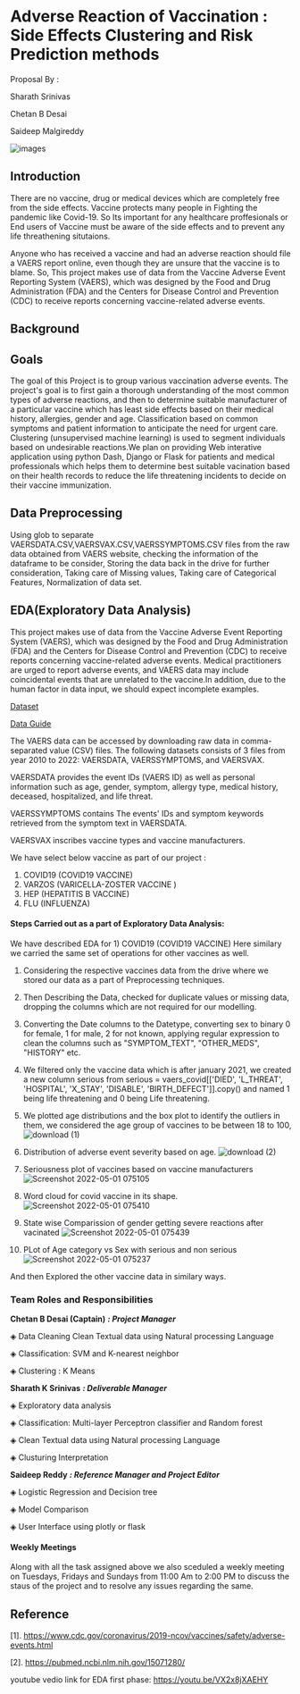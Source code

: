 
# Adverse Reaction of Vaccination : Side Effects Clustering and Risk Prediction methods

Proposal By :

Sharath Srinivas

Chetan B Desai

Saideep Malgireddy

![images](https://user-images.githubusercontent.com/60420184/153628674-3a71f712-4f3c-4055-9570-c4a0b5329312.jpg)


## Introduction
There are no vaccine, drug or medical devices which are completely free from the side effects. Vaccine protects many people in Fighting the pandemic like Covid-19. So Its important for any healthcare proffesionals or End users of Vaccine must be aware of the side effects and to prevent any life threathening situtaions.

Anyone who has received a vaccine and had an adverse reaction should file a VAERS report online, even though they are unsure that the vaccine is to blame. So, This project makes use of data from the Vaccine Adverse Event Reporting System (VAERS), which was designed by the Food and Drug Administration (FDA) and the Centers for Disease Control and Prevention (CDC) to receive reports concerning vaccine-related adverse events.


## Background


## Goals

The goal of this Project is to group various vaccination adverse events. The project's goal is to first gain a thorough understanding of the most common types of adverse reactions, and then to determine suitable manufacturer of a particular vaccine which has least side effects based on their medical history, allergies, gender and age. Classification based on common symptoms and patient information to anticipate the need for urgent care. Clustering (unsupervised machine learning) is used to segment individuals based on undesirable reactions.We plan on providing Web interative application using python Dash, Django or Flask for patients and medical professionals which helps them to determine best suitable vacination based on their health records to reduce the life threatening incidents to decide on their vaccine immunization. 

## Data Preprocessing
Using glob to separate VAERSDATA.CSV,VAERSVAX.CSV,VAERSSYMPTOMS.CSV files from the raw data obtained from VAERS website,
checking the information of the dataframe to be consider,
Storing the data back in the drive for further consideration,
Taking care of Missing values, 
Taking care of Categorical Features, 
Normalization of data set.


## EDA(Exploratory Data Analysis)

This project makes use of data from the Vaccine Adverse Event Reporting System (VAERS), which was designed by the Food and Drug Administration (FDA) and the Centers for Disease Control and Prevention (CDC) to receive reports concerning vaccine-related adverse events. Medical practitioners are urged to report adverse events, and VAERS data may include coincidental events that are unrelated to the vaccine.In addition, due to the human factor in data input, we should expect incomplete examples.

<a href="https://vaers.hhs.gov/data/datasets.html">Dataset</a> 

<a href="https://vaers.hhs.gov/docs/VAERSDataUseGuide_November2020.pdf">Data Guide</a>

The VAERS data can be accessed by downloading raw data in comma-separated value (CSV) files.
The following datasets consists of 3 files from year 2010 to 2022: VAERSDATA, VAERSSYMPTOMS, and VAERSVAX. 

VAERSDATA provides the event IDs (VAERS ID) as well as personal information such as age, gender, symptom, allergy type, medical history, deceased, hospitalized, and life threat.

VAERSSYMPTOMS contains The events' IDs and symptom keywords retrieved from the symptom text in VAERSDATA.

VAERSVAX inscribes vaccine types and vaccine manufacturers.

We have select below vaccine as part of our project : 

1. COVID19 (COVID19 VACCINE)
2. VARZOS (VARICELLA-ZOSTER VACCINE )
3. HEP (HEPATITIS B VACCINE)
4. FLU (INFLUENZA)



#### Steps Carried out as a part of Exploratory Data Analysis:

We have described EDA for 1)  COVID19 (COVID19 VACCINE) Here similary we carried the same set of operations for other vaccines as well.

1) Considering the respective vaccines data from the drive where we stored our data as a part of Preprocessing techniques.
2) Then Describing the Data, checked for duplicate values or missing data, dropping the columns which are not required for our modelling.
3) Converting the Date columns to the Datetype, converting sex to binary 0 for female, 1 for male, 2 for not known, applying regular expression to clean the columns such as "SYMPTOM_TEXT", "OTHER_MEDS", "HISTORY" etc.
4) We filtered only the vaccine data which is after january 2021, we created a new column serious from serious = vaers_covid[['DIED', 'L_THREAT', 'HOSPITAL', 'X_STAY', 'DISABLE', 'BIRTH_DEFECT']].copy() and named 1 being life threatening and 0 being Life threatening.
5) We plotted age distributions and the box plot to identify the outliers in them, we considered the age group of vaccines to be between 18 to 100,
![download (1)](https://user-images.githubusercontent.com/11175353/166147134-d5fdff80-b7b5-4967-8189-ac53ac916da5.png)

6) Distribution of adverse event severity based on age.
![download (2)](https://user-images.githubusercontent.com/11175353/166147333-e525258e-5c10-4039-bc96-bdae3f87a80b.png)
7) Seriousness plot of vaccines based on vaccine manufacturers
![Screenshot 2022-05-01 075105](https://user-images.githubusercontent.com/11175353/166147139-8fc7545f-6010-4c3a-a4af-efe2dd89f66f.png)

8)  Word cloud for covid vaccine in its shape.
![Screenshot 2022-05-01 075410](https://user-images.githubusercontent.com/11175353/166147143-e5caaf90-689f-416d-a468-4c114129d367.png)
9) State wise Comparission of gender getting severe reactions after vacinated
![Screenshot 2022-05-01 075439](https://user-images.githubusercontent.com/11175353/166147144-40f016a4-a34d-45c1-8ac3-e4197cc634f2.png)
10) PLot of Age category vs Sex with serious and non serious
 ![Screenshot 2022-05-01 075237](https://user-images.githubusercontent.com/11175353/166147697-cb1c3416-fc9c-454e-b9d3-9b3ca85c9b14.png)
 
 And then Explored the other vaccine data in similary ways.






 













### Team Roles and Responsibilities

**Chetan B Desai (Captain)** ***: Project Manager***

◈ Data Cleaning Clean Textual data using Natural processing Language

◈ Classification: SVM and K-nearest neighbor

◈ Clustering : K Means 

**Sharath K Srinivas** ***: Deliverable Manager***

◈ Exploratory data analysis

◈ Classification: Multi-layer Perceptron classifier and Random forest

◈ Clean Textual data using Natural processing Language

◈ Clusturing Interpretation 

**Saideep Reddy** ***: Reference Manager and Project Editor***

◈ Logistic Regression and Decision tree

◈ Model Comparison

◈ User Interface using plotly or flask

#### Weekly Meetings

Along with all the task assigned above we also sceduled a weekly meeting on Tuesdays, Fridays and Sundays from 11:00 Am to 2:00 PM to discuss the staus of the project and to resolve any issues regarding the same. 

## Reference 

[1]. https://www.cdc.gov/coronavirus/2019-ncov/vaccines/safety/adverse-events.html

[2]. https://pubmed.ncbi.nlm.nih.gov/15071280/


youtube vedio link for EDA first phase: https://youtu.be/VX2x8jXAEHY
